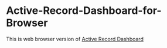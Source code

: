# Active-Record-Dashboard-for-Browser

This is web browser version of [Active Record Dashboard](https://github.com/Kentaro-Furukawa/Active-Record-Dashboard)
